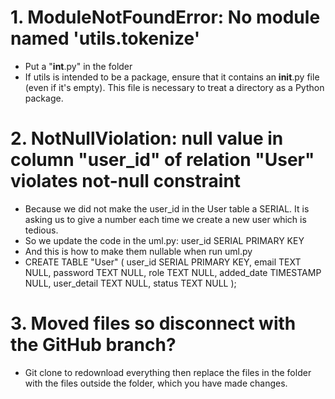 # 1. ModuleNotFoundError: No module named 'utils.tokenize'
- Put a "__int__.py" in the folder
- If utils is intended to be a package, ensure that it contains an __init__.py file (even if it's empty). This file is necessary to treat a directory as a Python package.

# 2. NotNullViolation: null value in column "user_id" of relation "User" violates not-null constraint
- Because we did not make the user_id in the User table a SERIAL. It is asking us to give a number each time we create a new user which is tedious.
- So we update the code in the uml.py: user_id SERIAL PRIMARY KEY
- And this is how to make them nullable when run uml.py
- CREATE TABLE "User" (
    user_id SERIAL PRIMARY KEY,
    email TEXT NULL,
    password TEXT NULL,
    role TEXT NULL,
    added_date TIMESTAMP NULL,
    user_detail TEXT NULL,
    status TEXT NULL
);

# 3. Moved files so disconnect with the GitHub branch?
- Git clone to redownload everything then replace the files in the folder with the files outside the folder, which you have made changes.